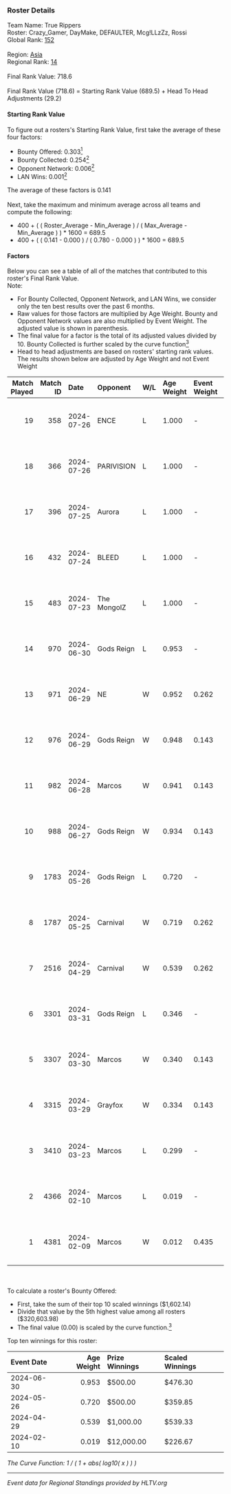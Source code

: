 ### Roster Details<br />
Team Name: True Rippers<br />
Roster: Crazy_Gamer, DayMake, DEFAULTER, Mcg!LLzZz, Rossi<br />
Global Rank: [152](../standings_global.md)<br />
<br />
Region: [Asia]( ../standings_asia.md)<br />
Regional Rank: [14]( ../standings_asia.md)<br />
<br />
Final Rank Value:  718.6<br />
<br />
Final Rank Value (718.6) = Starting Rank Value (689.5) + Head To Head Adjustments (29.2)<br />

#### Starting Rank Value<br />
To figure out a rosters's Starting Rank Value, first take the average of these four factors:<br />
- Bounty Offered: 0.303[<sup>1</sup>](#table2)
- Bounty Collected: 0.254[<sup>2</sup>](#table1)
- Opponent Network: 0.006[<sup>2</sup>](#table1)
- LAN Wins: 0.001[<sup>2</sup>](#table1)

The average of these factors is 0.141<br />
<br />
Next, take the maximum and minimum average across all teams and compute the following:<br />
- 400 + ( ( Roster_Average - Min_Average ) / ( Max_Average - Min_Average ) ) * 1600 = 689.5
- 400 + ( ( 0.141 - 0.000 ) / ( 0.780 - 0.000 ) ) * 1600 = 689.5


#### Factors<br />
Below you can see a table of all of the matches that contributed to this roster's Final Rank Value.<br />
Note:<br />

- For Bounty Collected, Opponent Network, and LAN Wins, we consider only the ten best results over the past 6 months.
- Raw values for those factors are multiplied by Age Weight. Bounty and Opponent Network values are also multiplied by Event Weight. The adjusted value is shown in parenthesis.
- The final value for a factor is the total of its adjusted values divided by 10. Bounty Collected is further scaled by the curve function[<sup>3</sup>](#curveFunction)
- Head to head adjustments are based on rosters' starting rank values. The results shown below are adjusted by Age Weight and not Event Weight
<span id="table1"></span><br />


| Match Played | Match ID | Date       | Opponent    | W/L | Age Weight | Event Weight | Bounty Collected | Opponent Network | LAN Wins  | H2H Adj. | Roster                                             |
| -: | -: | :- | :- | :- | :- | :- | :- | :- | :- | -: | :- |
|           19 |      358 | 2024-07-26 | ENCE        | L   | 1.000      | -            | -                | -                | -         |    -0.79 | Crazy_Gamer, DayMake, DEFAULTER, Mcg!LLzZz, Rossi  |
|           18 |      366 | 2024-07-26 | PARIVISION  | L   | 1.000      | -            | -                | -                | -         |    -3.49 | Crazy_Gamer, DayMake, DEFAULTER, Mcg!LLzZz, Rossi  |
|           17 |      396 | 2024-07-25 | Aurora      | L   | 1.000      | -            | -                | -                | -         |    -0.50 | Crazy_Gamer, DayMake, DEFAULTER, Mcg!LLzZz, Rossi  |
|           16 |      432 | 2024-07-24 | BLEED       | L   | 1.000      | -            | -                | -                | -         |    -1.18 | Crazy_Gamer, DayMake, DEFAULTER, Mcg!LLzZz, Rossi  |
|           15 |      483 | 2024-07-23 | The MongolZ | L   | 1.000      | -            | -                | -                | -         |    -0.10 | Crazy_Gamer, DayMake, DEFAULTER, Mcg!LLzZz, Rossi  |
|           14 |      970 | 2024-06-30 | Gods Reign  | L   | 0.953      | -            | -                | -                | -         |   -12.87 | Crazy_Gamer, DayMake, DEFAULTER, Mcg!LLzZz, Rossi  |
|           13 |      971 | 2024-06-29 | NE          | W   | 0.952      | 0.262        | 0.000 (0.000)    | 0.000 (0.000)    | 0 (0.000) |     3.94 | Crazy_Gamer, DayMake, DEFAULTER, Mcg!LLzZz, Rossi  |
|           12 |      976 | 2024-06-29 | Gods Reign  | W   | 0.948      | 0.143        | 0.040 (0.005)    | 0.199 (0.027)    | 0 (0.000) |    17.32 | Crazy_Gamer, DayMake, DEFAULTER, Mcg!LLzZz, Rossi  |
|           11 |      982 | 2024-06-28 | Marcos      | W   | 0.941      | 0.143        | 0.000 (0.000)    | 0.037 (0.005)    | 0 (0.000) |     6.97 | Crazy_Gamer, DayMake, DEFAULTER, Mcg!LLzZz, Rossi  |
|           10 |      988 | 2024-06-27 | Gods Reign  | W   | 0.934      | 0.143        | 0.040 (0.005)    | 0.199 (0.027)    | 0 (0.000) |    18.38 | Crazy_Gamer, DayMake, DEFAULTER, Mcg!LLzZz, Rossi  |
|            9 |     1783 | 2024-05-26 | Gods Reign  | L   | 0.720      | -            | -                | -                | -         |    -8.33 | Crazy_Gamer, DayMake, DEFAULTER, Mcg!LLzZz, Rossi  |
|            8 |     1787 | 2024-05-25 | Carnival    | W   | 0.719      | 0.262        | 0.002 (0.000)    | 0.000 (0.000)    | 0 (0.000) |     6.50 | Crazy_Gamer, DayMake, DEFAULTER, Mcg!LLzZz, Rossi  |
|            7 |     2516 | 2024-04-29 | Carnival    | W   | 0.539      | 0.262        | 0.002 (0.000)    | 0.000 (0.000)    | 0 (0.000) |     5.12 | Crazy_Gamer, DEFAULTER, Gh0sTTTT, Mcg!LLzZz, Rossi |
|            6 |     3301 | 2024-03-31 | Gods Reign  | L   | 0.346      | -            | -                | -                | -         |    -4.06 | Crazy_Gamer, DEFAULTER, Gh0sTTTT, Mcg!LLzZz, Rossi |
|            5 |     3307 | 2024-03-30 | Marcos      | W   | 0.340      | 0.143        | 0.000 (0.000)    | 0.012 (0.001)    | 0 (0.000) |     4.24 | Crazy_Gamer, DEFAULTER, Gh0sTTTT, Mcg!LLzZz, Rossi |
|            4 |     3315 | 2024-03-29 | Grayfox     | W   | 0.334      | 0.143        | 0.000 (0.000)    | 0.004 (0.000)    | 0 (0.000) |     3.88 | Crazy_Gamer, DEFAULTER, Gh0sTTTT, Mcg!LLzZz, Rossi |
|            3 |     3410 | 2024-03-23 | Marcos      | L   | 0.299      | -            | -                | -                | -         |    -5.66 | Anasasis, Crazy_Gamer, DEFAULTER, Mcg!LLzZz, Rossi |
|            2 |     4366 | 2024-02-10 | Marcos      | L   | 0.019      | -            | -                | -                | -         |    -0.36 | DEFAULTER, Gh0sTTTT, kennyS, Mcg!LLzZz, Rossi      |
|            1 |     4381 | 2024-02-09 | Marcos      | W   | 0.012      | 0.435        | 0.001 (0.000)    | 0.001 (0.000)    | 1 (0.012) |     0.14 | DEFAULTER, Gh0sTTTT, kennyS, Mcg!LLzZz, Rossi      |

<br />
<span id="table2"></span><br />
To calculate a roster's Bounty Offered:<br />

- First, take the sum of their top 10 scaled winnings ($1,602.14)
- Divide that value by the 5th highest value among all rosters ($320,603.98)
- The final value (0.00) is scaled by the curve function.[<sup>3</sup>](#curveFunction)

Top ten winnings for this roster:<br />

| Event Date | Age Weight | Prize Winnings | Scaled Winnings |
| :- | -: | :- | :- |
| 2024-06-30 |      0.953 | $500.00        | $476.30         |
| 2024-05-26 |      0.720 | $500.00        | $359.85         |
| 2024-04-29 |      0.539 | $1,000.00      | $539.33         |
| 2024-02-10 |      0.019 | $12,000.00     | $226.67         |


<span id="curveFunction"></span>_The Curve Function: 1 / ( 1 + abs( log10( x ) ) )_<br />

---
_Event data for Regional Standings provided by HLTV.org_<br />
